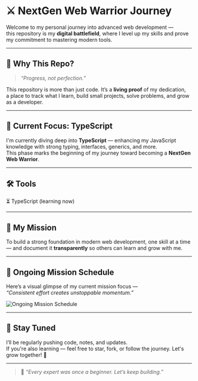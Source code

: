 # ⚔️ NextGen Web Warrior Journey

Welcome to my personal journey into advanced web development —  
this repository is my **digital battlefield**, where I level up my skills and prove my commitment to mastering modern tools.

---

## 🧭 Why This Repo?

> _“Progress, not perfection.”_

This repository is more than just code. It’s a **living proof** of my dedication,  
a place to track what I learn, build small projects, solve problems, and grow as a developer.

---

## 🚀 Current Focus: TypeScript

I'm currently diving deep into **TypeScript** — enhancing my JavaScript knowledge with strong typing, interfaces, generics, and more.  
This phase marks the beginning of my journey toward becoming a **NextGen Web Warrior**.

---

## 🛠️ Tools 

⏳ TypeScript (learning now)  

---

## 🌱 My Mission

To build a strong foundation in modern web development, one skill at a time — and document it **transparently** so others can learn and grow with me.

---

## 📅 Ongoing Mission Schedule

Here’s a visual glimpse of my current mission focus —  
_“Consistent effort creates unstoppable momentum.”_

![Ongoing Mission Schedule](https://i.ibb.co.com/XZFY4g8M/Web-Photo-Editor-1.jpg)

---

## 📌 Stay Tuned

I’ll be regularly pushing code, notes, and updates.  
If you're also learning — feel free to star, fork, or follow the journey. Let's grow together! 🌟

---

> 🧠 _“Every expert was once a beginner. Let’s keep building.”_